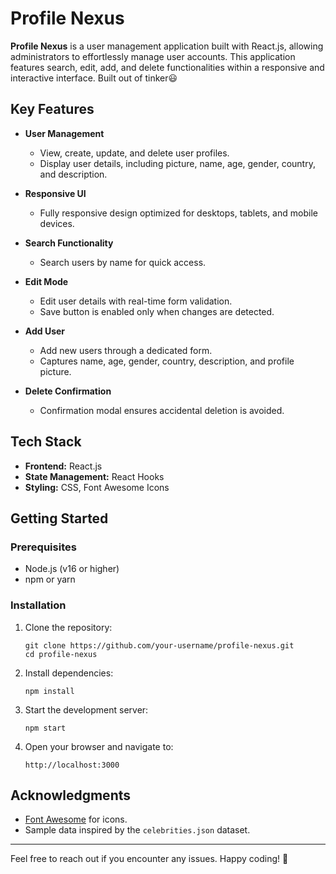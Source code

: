 # Profile Nexus  

**Profile Nexus** is a user management application built with React.js, allowing administrators to effortlessly manage user accounts. This application features search, edit, add, and delete functionalities within a responsive and interactive interface. Built out of tinker😃

## Key Features  

- **User Management**  
  - View, create, update, and delete user profiles.  
  - Display user details, including picture, name, age, gender, country, and description.  

- **Responsive UI**  
  - Fully responsive design optimized for desktops, tablets, and mobile devices.  

- **Search Functionality**  
  - Search users by name for quick access.  

- **Edit Mode**  
  - Edit user details with real-time form validation.  
  - Save button is enabled only when changes are detected.  

- **Add User**  
  - Add new users through a dedicated form.  
  - Captures name, age, gender, country, description, and profile picture.  

- **Delete Confirmation**  
  - Confirmation modal ensures accidental deletion is avoided.  

## Tech Stack  

- **Frontend:** React.js  
- **State Management:** React Hooks  
- **Styling:** CSS, Font Awesome Icons  

## Getting Started  

### Prerequisites  

- Node.js (v16 or higher)  
- npm or yarn  

### Installation  

1. Clone the repository:  
   ```  
   git clone https://github.com/your-username/profile-nexus.git  
   cd profile-nexus  
   ```  

2. Install dependencies:  
   ```  
   npm install  
   ```  

3. Start the development server:  
   ```  
   npm start  
   ```  

4. Open your browser and navigate to:  
   ```
   http://localhost:3000  
   ```  

## Acknowledgments  

- [Font Awesome](https://fontawesome.com/) for icons.  
- Sample data inspired by the `celebrities.json` dataset.  

---  

Feel free to reach out if you encounter any issues. Happy coding! 🎉
